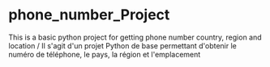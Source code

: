 # phone_number_Project
This is a basic python project for getting phone number country, region and location /
Il s'agit d'un projet Python de base permettant d'obtenir le numéro de téléphone, le pays, la région et l'emplacement
